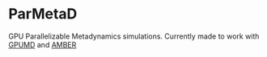 # ParMetaD
GPU Parallelizable Metadynamics simulations. Currently made to work with [GPUMD](https://gpumd.org/) and [AMBER](https://ambermd.org/)
